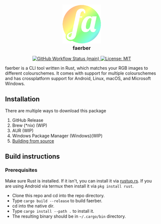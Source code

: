 <h3 align="center">
  <img src="assets/logo.png" style="width: 8rem;"/><br/>
  faerber
</h3>
<p align="center">
  <a href="https://github.com/farbenfroh/faerber/actions/workflows/ci.yaml">
    <img alt="GitHub Workflow Status (main)" src="https://img.shields.io/github/workflow/status/farbenfroh/faerber/ci.yaml/main?color=a6e3a1&style=flat-square">
  </a>
  <a href="LICENSE">
    <img alt="License: MIT" src="https://img.shields.io/github/license/farbenfroh/faerber?color=a6e3a1&style=flat-square">
  </a>
</p>

faerber is a CLI tool written in Rust, which matches your RGB images to different colourschemes.
It comes with support for multiple colourschemes and has crossplatform support for Android, Linux, macOS, and Microsoft Windows.

## Installation

There are multiple ways to download this package

1. GitHub Release
2. Brew (\*nix) (WIP)
3. AUR (WIP)
4. Windows Package Manager (Windows)(WIP)
5. [Building from source](#Build-instructions)

## Build instructions

### **Prerequisites**

Make sure Rust is installed. If it isn't, you can install it via [rustup.rs](https://rustup.rs).
If you are using Android via termux then install it via `pkg install rust`.

- Clone this repo and cd into the repo directory.
- Type `cargo build --release` to build faerber.
- cd into the native dir.
- Type `cargo install --path .` to install it.
- The resulting binary should be in `~/.cargo/bin` directory.

